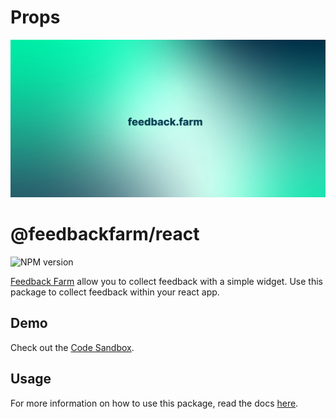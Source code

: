 # Props

![Banner](../../media/banner.jpeg)

# @feedbackfarm/react

![NPM version](https://img.shields.io/npm/v/@feedbackfarm/react)

[Feedback Farm](https://feedback.farm?ref=react-package) allow you to collect feedback with a simple widget. Use this package to collect feedback within your react app.

## Demo

Check out the [Code Sandbox](https://codesandbox.io/s/awesome-cdn-1jn4ww).

## Usage

For more information on how to use this package, read the docs [here](https://docs.feedback.farm).
